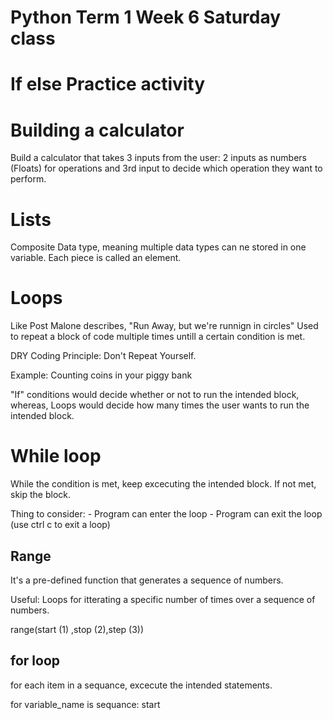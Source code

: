 # Python Term 1 Week 6 Saturday class

# If else Practice activity

# Building a calculator

Build a calculator that takes 3 inputs from the user:
2 inputs as numbers (Floats) for operations and 3rd input to decide which operation they want to perform.

# Lists
Composite Data type, meaning multiple data types can ne stored in one variable.
Each piece is called an element.

# Loops

Like Post Malone describes, "Run Away, but we're runnign in circles"
Used to repeat a block of code multiple times untill a certain condition is met.

DRY  Coding Principle: Don't Repeat Yourself.

Example: Counting coins in your piggy bank

"If" conditions would decide whether or not to run the intended block, whereas, Loops would decide how many times the user wants to run the intended block.

# While loop
While the condition is met, keep excecuting the intended block. If not met, skip the block.

Thing to consider:
    - Program can enter the loop
    - Program can exit the loop (use ctrl c to exit a loop)

## Range
It's a pre-defined function that generates a sequence of numbers.

Useful: Loops for itterating a specific number of times over a sequence of numbers.

range(start (1) ,stop (2),step  (3))

## for loop
for each item in a sequance, excecute the intended statements.

for variable_name is sequance:
    start